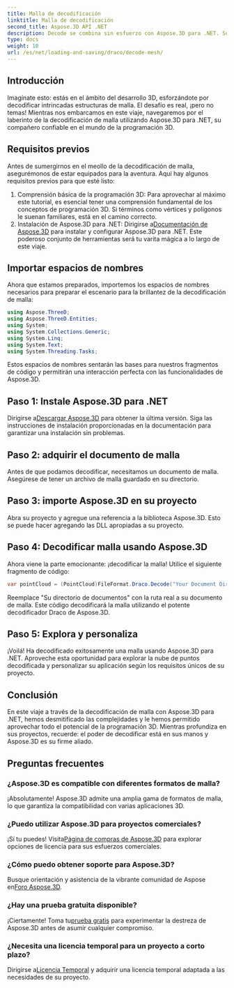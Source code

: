 ```yaml
---
title: Malla de decodificación
linktitle: Malla de decodificación
second_title: Aspose.3D API .NET
description: Decode se combina sin esfuerzo con Aspose.3D para .NET. Su puerta de entrada a una programación 3D perfecta. Explora, personaliza y mejora tus proyectos.
type: docs
weight: 10
url: /es/net/loading-and-saving/draco/decode-mesh/
---
```

## Introducción
Imagínate esto: estás en el ámbito del desarrollo 3D, esforzándote por decodificar intrincadas estructuras de malla. El desafío es real, ¡pero no temas! Mientras nos embarcamos en este viaje, navegaremos por el laberinto de la decodificación de malla utilizando Aspose.3D para .NET, su compañero confiable en el mundo de la programación 3D.
## Requisitos previos
Antes de sumergirnos en el meollo de la decodificación de malla, asegurémonos de estar equipados para la aventura. Aquí hay algunos requisitos previos para que esté listo:
1. Comprensión básica de la programación 3D:
   Para aprovechar al máximo este tutorial, es esencial tener una comprensión fundamental de los conceptos de programación 3D. Si términos como vértices y polígonos le suenan familiares, está en el camino correcto.
2. Instalación de Aspose.3D para .NET:
    Dirigirse a[Documentación de Aspose.3D](https://reference.aspose.com/3d/net/) para instalar y configurar Aspose.3D para .NET. Este poderoso conjunto de herramientas será tu varita mágica a lo largo de este viaje.
## Importar espacios de nombres
Ahora que estamos preparados, importemos los espacios de nombres necesarios para preparar el escenario para la brillantez de la decodificación de malla:
```csharp
using Aspose.ThreeD;
using Aspose.ThreeD.Entities;
using System;
using System.Collections.Generic;
using System.Linq;
using System.Text;
using System.Threading.Tasks;
```
Estos espacios de nombres sentarán las bases para nuestros fragmentos de código y permitirán una interacción perfecta con las funcionalidades de Aspose.3D.
## Paso 1: Instale Aspose.3D para .NET
   
 Dirigirse a[Descargar Aspose.3D](https://releases.aspose.com/3d/net/) para obtener la última versión. Siga las instrucciones de instalación proporcionadas en la documentación para garantizar una instalación sin problemas.
## Paso 2: adquirir el documento de malla
Antes de que podamos decodificar, necesitamos un documento de malla. Asegúrese de tener un archivo de malla guardado en su directorio.
## Paso 3: importe Aspose.3D en su proyecto
Abra su proyecto y agregue una referencia a la biblioteca Aspose.3D. Esto se puede hacer agregando las DLL apropiadas a su proyecto.
## Paso 4: Decodificar malla usando Aspose.3D
Ahora viene la parte emocionante: ¡decodificar la malla! Utilice el siguiente fragmento de código:
```csharp
var pointCloud = (PointCloud)FileFormat.Draco.Decode("Your Document Directory" + "point_cloud_no_qp.drc");
```
Reemplace "Su directorio de documentos" con la ruta real a su documento de malla. Este código decodificará la malla utilizando el potente decodificador Draco de Aspose.3D.
## Paso 5: Explora y personaliza
¡Voilá! Ha decodificado exitosamente una malla usando Aspose.3D para .NET. Aproveche esta oportunidad para explorar la nube de puntos decodificada y personalizar su aplicación según los requisitos únicos de su proyecto.
## Conclusión
En este viaje a través de la decodificación de malla con Aspose.3D para .NET, hemos desmitificado las complejidades y le hemos permitido aprovechar todo el potencial de la programación 3D. Mientras profundiza en sus proyectos, recuerde: el poder de decodificar está en sus manos y Aspose.3D es su firme aliado.
## Preguntas frecuentes
### ¿Aspose.3D es compatible con diferentes formatos de malla?
¡Absolutamente! Aspose.3D admite una amplia gama de formatos de malla, lo que garantiza la compatibilidad con varias aplicaciones 3D.
### ¿Puedo utilizar Aspose.3D para proyectos comerciales?
 ¡Sí tu puedes! Visita[Página de compras de Aspose.3D](https://purchase.aspose.com/buy) para explorar opciones de licencia para sus esfuerzos comerciales.
### ¿Cómo puedo obtener soporte para Aspose.3D?
 Busque orientación y asistencia de la vibrante comunidad de Aspose en[Foro Aspose.3D](https://forum.aspose.com/c/3d/18).
### ¿Hay una prueba gratuita disponible?
 ¡Ciertamente! Toma tu[prueba gratis](https://releases.aspose.com/) para experimentar la destreza de Aspose.3D antes de asumir cualquier compromiso.
### ¿Necesita una licencia temporal para un proyecto a corto plazo?
 Dirigirse a[Licencia Temporal](https://purchase.aspose.com/temporary-license/) y adquirir una licencia temporal adaptada a las necesidades de su proyecto.
